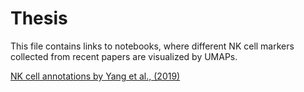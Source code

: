 # Thesis

This file contains links to notebooks, where different NK cell markers collected from recent papers are visualized by UMAPs. 


[NK cell annotations by Yang et al., (2019)](https://studentuef-my.sharepoint.com/:u:/g/personal/tiinajt_uef_fi/EctRp40Clz9Lk5ZggCC6xGsBL-K7h9DZU3HIWASuMeJSsQ?e=M5mm7g "Yang paper")
